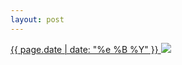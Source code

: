 ```yaml
---
layout: post
---
```


<p>
  <a href="/443">
    <time>{{ page.date | date: "%e %B %Y" }}</time>
    <img src="https://s3.amazonaws.com/life.aaronjgreenberg.com/443.jpg">
  </a>
  
</p>
